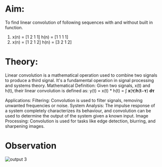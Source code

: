# Aim:
To find linear convolution of following sequences with and without built in 
function. 
1. x(n) = [1 2 1 1] 
 h(n) = [1 1 1 1] 
2. x(n) = [1 2 1 2] 
 h(n) = [3 2 1 2]
# Theory:
Linear convolution is a mathematical operation used to combine two signals to produce 
a third signal. It's a fundamental operation in signal processing and systems theory.
Mathematical Definition: 
Given two signals, x(t) and h(t), their linear convolution is defined as: 
 y(t) = x(t) * h(t) = ∫ 𝐱(𝛕)𝐡(𝐭−𝛕) 𝐝𝛕
 
Applications: 
Filtering: Convolution is used to filter signals, removing unwanted frequencies 
or noise. 
System Analysis: The impulse response of a system completely characterizes its 
behaviour, and convolution can be used to determine the output of the system 
given a known input. 
Image Processing: Convolution is used for tasks like edge detection, blurring, 
and sharpening images.
# Observation
![output 3](https://github.com/user-attachments/assets/f8db525d-94b6-41a0-8fac-2224fa7bab5d)

